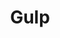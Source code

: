 ---
title: "Gulp"
summary: "Gulp is Guto Pryce and Lindsey Leven, with Gid Goundrey providing guitar and Gwion Llewelyn on drums. Fuzzed-up bass, dream-folk vocals, acoustic and electronic drums and synths…their cinematic and ethereal sound is a musical manifestation of the road trip; the landscape and events along the way, filmic scenes and melodies – from the sun-squinting, flickering saturation and lens flare of the Californian desert to the gloamin of rural Scottish and Welsh homescapes."
image: "gulp.jpg"
apple_music_artist_url: "https://music.apple.com/gb/artist/gulp/510151681"
---